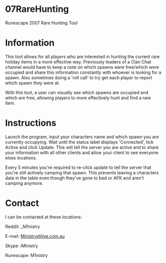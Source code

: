 07RareHunting
=============

Runescape 2007 Rare Hunting Tool


Information
=======

This tool allows for all players who are interested in hunting the current rare holiday items in a more effective way.
Previously leaders of a Clan Chat channel would have to keep a note on which spawns were free/which were occupied and
share this information constantly with whoever is looking for a spawn. Also sometimes doing a 'roll call' to try get
each player to report which spawn they were at.

With this tool, a user can visually see which spawns are occupied and which are free, allowing players to more effectively
hunt and find a rare item.

Instructions
========

Launch the program, input your characters name and which spawn you are currently occupying.
Wait until the status label displays 'Connected', tick Active and click Update. This will tell the server you are active
and to share your information with all other clients and allow your client to see everyone elses locations.

Every 5 minutes you're required to re-click update to tell the server that you're still actively camping that spawn.
This prevents leaving a characters data in the table even though they've gone to bed or AFK and aren't camping anymore.

Contact
=======

I can be contacted at these locations:

Reddit: _M1nistry

E-mail: Ministry@live.com.au

Skype: iMinistry

Runescape: M1nistry

